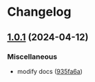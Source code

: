 # Changelog

## [1.0.1](https://github.com/cmmmli/monorepo-release-test/compare/docs-v1.0.0...docs-v1.0.1) (2024-04-12)


### Miscellaneous

* modify docs ([935fa6a](https://github.com/cmmmli/monorepo-release-test/commit/935fa6a511cfd5b2f44f56ea8f5a8d9f968b8519))
